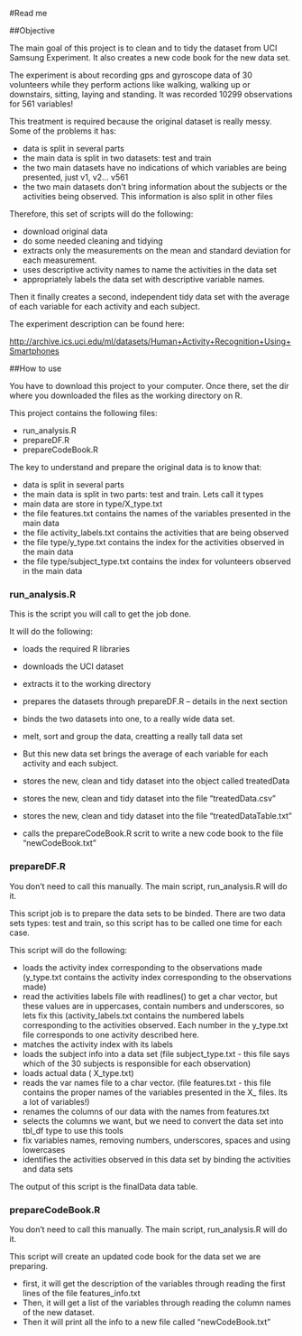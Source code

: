 #Read me

##Objective

The main goal of this project is to clean and to tidy the dataset from UCI Samsung Experiment. It also creates a new code book for the new data set.

The experiment is about recording gps and gyroscope data of  30 volunteers while they perform actions like walking, walking up or downstairs, sitting, laying and standing. 
It was recorded 10299 observations for 561 variables!

This treatment is required because the original dataset is really messy. Some of the problems it has: 

- data is split in several parts
- the main data is split in two datasets: test and train
- the two main datasets have no indications of which variables are being presented, just v1, v2… v561
- the two main datasets  don’t bring information about the subjects or the activities being observed. This  information is also split in other files


Therefore, this set of scripts will do the following:

- download original data
- do some needed cleaning and tidying
- extracts only the measurements on the mean and standard deviation for each measurement.
- uses descriptive activity names to name the activities in the data set
- appropriately labels the data set with descriptive variable names.


Then it finally creates a second, independent tidy data set with the average of each variable for each activity and each subject.



The experiment description can be found here:

http://archive.ics.uci.edu/ml/datasets/Human+Activity+Recognition+Using+Smartphones


##How to use

You have to download this project to your computer. Once there, set the dir where you downloaded the files as the working directory on R.  

This project contains the following files:

- run_analysis.R
- prepareDF.R
- prepareCodeBook.R

The key to understand and prepare the original data is to know that:

- data is split in several parts
- the main data is split in two parts: test and train. Lets call it types
- main data are store in type/X_type.txt
- the file features.txt contains the names of the variables presented in the main data
- the file activity_labels.txt contains the activities that are being observed
- the file type/y_type.txt contains the index for the activities observed in the main data
- the file type/subject_type.txt contains the index for volunteers  observed in the main data


### run_analysis.R

This is the script you will call to get the job done. 


It will do the following:

- loads the required R libraries 
- downloads the UCI dataset
- extracts it to the working directory
- prepares the datasets through prepareDF.R – details in the next section
- binds the two datasets into one, to a really wide data set.
- melt, sort and group the data, creatting a really tall data set
- But this new data set brings the average of each variable for each activity and each subject.

- stores the new, clean and tidy dataset into the object called treatedData
- stores the new, clean and tidy dataset into the file “treatedData.csv”
- stores the new, clean and tidy dataset into the file “treatedDataTable.txt”
- calls the prepareCodeBook.R scrit to write a new code book to the file “newCodeBook.txt”



### prepareDF.R

You don’t need to call this manually. The main script, run_analysis.R will do it.

This script job is to prepare the data sets to be binded. 
There are two data sets types: test and train, so this script has to be called one time for each case.

This script will do the following:

- loads the activity index corresponding to the observations made (y_type.txt  contains the activity index corresponding to the observations made)
- read the activities labels  file with readlines() to get a char vector, but these values are in uppercases, contain numbers and underscores, so lets fix this (activity_labels.txt contains the numbered labels corresponding to the activities observed. Each number  in the y_type.txt file corresponds to one activity described here.
- matches the activity index with its labels 
- loads the subject info into a data set (file subject_type.txt - this file says which of the 30 subjects is responsible for each observation)
- loads actual data ( X_type.txt)
- reads the var names file to a char vector. (file features.txt -  this file contains the proper names of the variables presented in the X_ files. Its a lot of variables!)
- renames the columns of our data with the names from features.txt
- selects the columns we want, but we need to convert the data set into tbl_df type to use this tools
- fix variables names, removing numbers, underscores, spaces and using lowercases
- identifies the activities observed in this data set by binding the activities and data sets


The output of this script is the finalData data table.


### prepareCodeBook.R

You don’t need to call this manually. The main script, run_analysis.R will do it.


This script will create an updated code book for the data set we are preparing.

- first, it will get the description of the variables through reading the first lines of the file features_info.txt
- Then, it will get a list of the variables through reading the column names of the new dataset.
- Then it will print all the info to a new file called “newCodeBook.txt”
